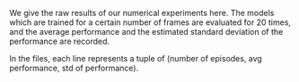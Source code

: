 We give the raw results of our numerical experiments here. The models which are trained for a certain number of frames are evaluated 
for 20 times, and the average performance and the estimated standard deviation of the performance are recorded. 

In the files, each line represents a tuple of (number of episodes, avg performance, std of performance).
